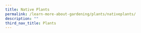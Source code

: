```yaml
---
title: Native Plants
permalink: /learn-more-about-gardening/plants/nativeplants/
description: ""
third_nav_title: Plants
---
```

